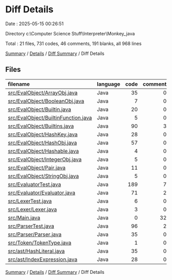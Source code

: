 # Diff Details

Date : 2025-05-15 00:26:51

Directory c:\\Computer Science Stuff\\Interpreter\\Monkey_java

Total : 21 files,  731 codes, 46 comments, 191 blanks, all 968 lines

[Summary](results.md) / [Details](details.md) / [Diff Summary](diff.md) / Diff Details

## Files
| filename | language | code | comment | blank | total |
| :--- | :--- | ---: | ---: | ---: | ---: |
| [src/EvalObject/ArrayObj.java](/src/EvalObject/ArrayObj.java) | Java | 35 | 0 | 14 | 49 |
| [src/EvalObject/BooleanObj.java](/src/EvalObject/BooleanObj.java) | Java | 7 | 0 | 3 | 10 |
| [src/EvalObject/Builtin.java](/src/EvalObject/Builtin.java) | Java | 20 | 0 | 10 | 30 |
| [src/EvalObject/BuiltinFunction.java](/src/EvalObject/BuiltinFunction.java) | Java | 5 | 0 | 3 | 8 |
| [src/EvalObject/Builtins.java](/src/EvalObject/Builtins.java) | Java | 90 | 3 | 20 | 113 |
| [src/EvalObject/HashKey.java](/src/EvalObject/HashKey.java) | Java | 28 | 0 | 6 | 34 |
| [src/EvalObject/HashObj.java](/src/EvalObject/HashObj.java) | Java | 57 | 0 | 15 | 72 |
| [src/EvalObject/Hashable.java](/src/EvalObject/Hashable.java) | Java | 4 | 0 | 3 | 7 |
| [src/EvalObject/IntegerObj.java](/src/EvalObject/IntegerObj.java) | Java | 5 | 0 | 2 | 7 |
| [src/EvalObject/Pair.java](/src/EvalObject/Pair.java) | Java | 11 | 0 | 5 | 16 |
| [src/EvalObject/StringObj.java](/src/EvalObject/StringObj.java) | Java | 5 | 0 | 2 | 7 |
| [src/EvaluatorTest.java](/src/EvaluatorTest.java) | Java | 189 | 7 | 32 | 228 |
| [src/Evaluator/Evaluator.java](/src/Evaluator/Evaluator.java) | Java | 71 | 2 | 15 | 88 |
| [src/LexerTest.java](/src/LexerTest.java) | Java | 6 | 0 | 0 | 6 |
| [src/Lexer/Lexer.java](/src/Lexer/Lexer.java) | Java | 3 | 0 | 0 | 3 |
| [src/Main.java](/src/Main.java) | Java | 0 | 32 | 1 | 33 |
| [src/ParserTest.java](/src/ParserTest.java) | Java | 96 | 2 | 34 | 132 |
| [src/Parser/Parser.java](/src/Parser/Parser.java) | Java | 35 | 0 | 4 | 39 |
| [src/Token/TokenType.java](/src/Token/TokenType.java) | Java | 1 | 0 | 0 | 1 |
| [src/ast/HashLiteral.java](/src/ast/HashLiteral.java) | Java | 35 | 0 | 12 | 47 |
| [src/ast/IndexExpression.java](/src/ast/IndexExpression.java) | Java | 28 | 0 | 10 | 38 |

[Summary](results.md) / [Details](details.md) / [Diff Summary](diff.md) / Diff Details